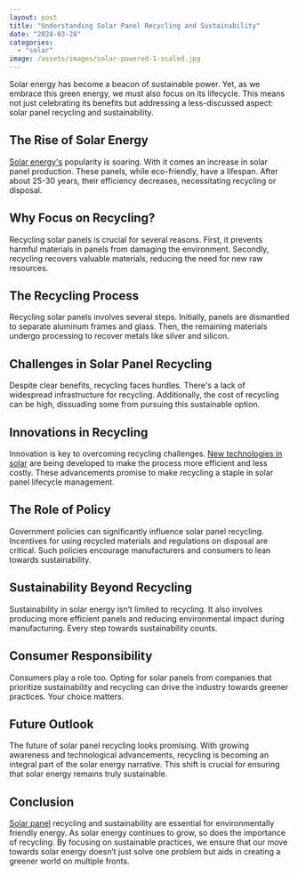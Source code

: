 ```yaml
---
layout: post
title: "Understanding Solar Panel Recycling and Sustainability"
date: "2024-03-28"
categories: 
  - "solar"
image: /assets/images/solar-powered-1-scaled.jpg
---
```


Solar energy has become a beacon of sustainable power. Yet, as we embrace this green energy, we must also focus on its lifecycle. This means not just celebrating its benefits but addressing a less-discussed aspect: solar panel recycling and sustainability.

## The Rise of Solar Energy

[Solar energy's](/exploring-solar-energy-storage/) popularity is soaring. With it comes an increase in solar panel production. These panels, while eco-friendly, have a lifespan. After about 25-30 years, their efficiency decreases, necessitating recycling or disposal.

## Why Focus on Recycling?

Recycling solar panels is crucial for several reasons. First, it prevents harmful materials in panels from damaging the environment. Secondly, recycling recovers valuable materials, reducing the need for new raw resources.

## The Recycling Process

Recycling solar panels involves several steps. Initially, panels are dismantled to separate aluminum frames and glass. Then, the remaining materials undergo processing to recover metals like silver and silicon.

## Challenges in Solar Panel Recycling

Despite clear benefits, recycling faces hurdles. There's a lack of widespread infrastructure for recycling. Additionally, the cost of recycling can be high, dissuading some from pursuing this sustainable option.

## Innovations in Recycling

Innovation is key to overcoming recycling challenges. [New technologies in solar](/advancements-in-solar-technology/) are being developed to make the process more efficient and less costly. These advancements promise to make recycling a staple in solar panel lifecycle management.

## The Role of Policy

Government policies can significantly influence solar panel recycling. Incentives for using recycled materials and regulations on disposal are critical. Such policies encourage manufacturers and consumers to lean towards sustainability.

## Sustainability Beyond Recycling

Sustainability in solar energy isn’t limited to recycling. It also involves producing more efficient panels and reducing environmental impact during manufacturing. Every step towards sustainability counts.

## Consumer Responsibility

Consumers play a role too. Opting for solar panels from companies that prioritize sustainability and recycling can drive the industry towards greener practices. Your choice matters.

## Future Outlook

The future of solar panel recycling looks promising. With growing awareness and technological advancements, recycling is becoming an integral part of the solar energy narrative. This shift is crucial for ensuring that solar energy remains truly sustainable.

## Conclusion

[Solar panel](https://jna.org/solar) recycling and sustainability are essential for environmentally friendly energy. As solar energy continues to grow, so does the importance of recycling. By focusing on sustainable practices, we ensure that our move towards solar energy doesn’t just solve one problem but aids in creating a greener world on multiple fronts.
